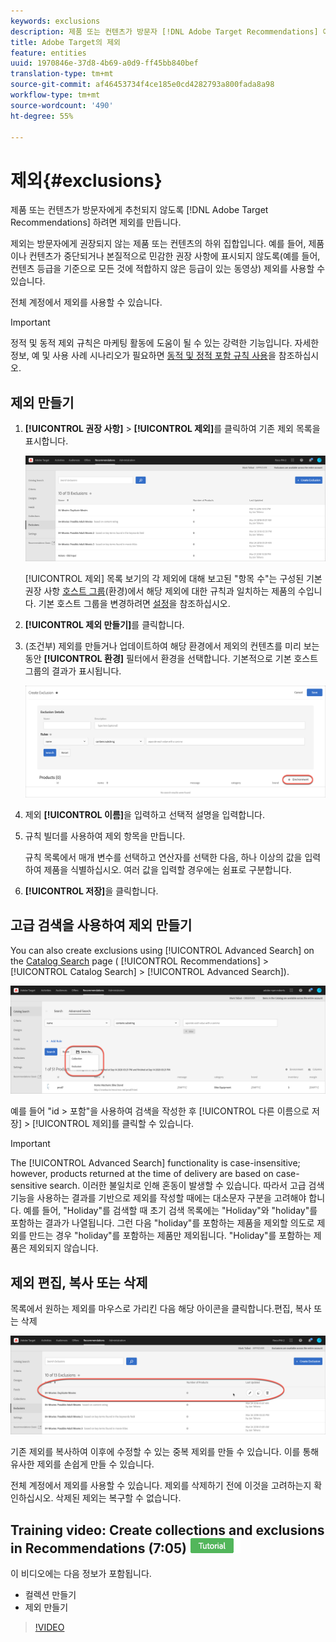 ```yaml
---
keywords: exclusions
description: 제품 또는 컨텐츠가 방문자 [!DNL Adobe Target Recommendations] 에게 권장되지 않도록 제외를 만듭니다.
title: Adobe Target의 제외
feature: entities
uuid: 1970846e-37d8-4b69-a0d9-ff45bb840bef
translation-type: tm+mt
source-git-commit: af46453734f4ce185e0cd4282793a800fada8a98
workflow-type: tm+mt
source-wordcount: '490'
ht-degree: 55%

---
```



# 제외{#exclusions}

제품 또는 컨텐츠가 방문자에게 추천되지 않도록 [!DNL Adobe Target Recommendations] 하려면 제외를 만듭니다.

제외는 방문자에게 권장되지 않는 제품 또는 컨텐츠의 하위 집합입니다. 예를 들어, 제품이나 컨텐츠가 중단되거나 본질적으로 민감한 권장 사항에 표시되지 않도록(예를 들어, 컨텐츠 등급을 기준으로 모든 것에 적합하지 않은 등급이 있는 동영상) 제외를 사용할 수 있습니다.

전체 계정에서 제외를 사용할 수 있습니다.

>[!IMPORTANT]
>
>정적 및 동적 제외 규칙은 마케팅 활동에 도움이 될 수 있는 강력한 기능입니다. 자세한 정보, 예 및 사용 사례 시나리오가 필요하면 [동적 및 정적 포함 규칙 사용](../../c-recommendations/c-algorithms/use-dynamic-and-static-inclusion-rules.md#concept_4CB5C0FA705D4E449BD0B37B3D987F9F)을 참조하십시오.

## 제외 만들기

1. **[!UICONTROL 권장 사항]** > **[!UICONTROL 제외]**&#x200B;를 클릭하여 기존 제외 목록을 표시합니다.

   ![](assets/exclusions_list.png)

   [!UICONTROL 제외] 목록 보기의 각 제외에 대해 보고된 &quot;항목 수&quot;는 구성된 기본 권장 사항 [호스트 그룹](/help/administrating-target/hosts.md)(환경)에서 해당 제외에 대한 규칙과 일치하는 제품의 수입니다. 기본 호스트 그룹을 변경하려면 [설정](../../c-recommendations/plan-implement.md#concept_C1E1E2351413468692D6C21145EF0B84)을 참조하십시오.

1. **[!UICONTROL 제외 만들기]**&#x200B;를 클릭합니다.

1. (조건부) 제외를 만들거나 업데이트하여 해당 환경에서 제외의 컨텐츠를 미리 보는 동안 **[!UICONTROL 환경]** 필터에서 환경을 선택합니다. 기본적으로 기본 호스트 그룹의 결과가 표시됩니다.

   ![제외 만들기](/help/c-recommendations/c-products/assets/CreateExclusion.png)

1. 제외 **[!UICONTROL 이름]**&#x200B;을 입력하고 선택적 설명을 입력합니다.

1. 규칙 빌더를 사용하여 제외 항목을 만듭니다.

   규칙 목록에서 매개 변수를 선택하고 연산자를 선택한 다음, 하나 이상의 값을 입력하여 제품을 식별하십시오. 여러 값을 입력할 경우에는 쉼표로 구분합니다.

1. **[!UICONTROL 저장]**&#x200B;을 클릭합니다.

## 고급 검색을 사용하여 제외 만들기

You can also create exclusions using [!UICONTROL Advanced Search] on the [Catalog Search](/help/c-recommendations/c-products/catalog-search.md#save-as) page ( [!UICONTROL Recommendations] > [!UICONTROL Catalog Search] > [!UICONTROL Advanced Search]).

![다른 이름으로 저장 대화 상자](/help/c-recommendations/c-products/assets/save-as.png)

예를 들어 &quot;id > 포함&quot;을 사용하여 검색을 작성한 후 [!UICONTROL 다른 이름으로 저장] > [!UICONTROL 제외]를 클릭할 수 있습니다.

>[!IMPORTANT]
>
>The [!UICONTROL Advanced Search] functionality is case-insensitive; however, products returned at the time of delivery are based on case-sensitive search. 이러한 불일치로 인해 혼동이 발생할 수 있습니다. 따라서 고급 검색 기능을 사용하는 결과를 기반으로 제외를 작성할 때에는 대소문자 구분을 고려해야 합니다. 예를 들어, &quot;Holiday&quot;를 검색할 때 초기 검색 목록에는 &quot;Holiday&quot;와 &quot;holiday&quot;를 포함하는 결과가 나열됩니다. 그런 다음 &quot;holiday&quot;를 포함하는 제품을 제외할 의도로 제외를 만드는 경우 &quot;holiday&quot;를 포함하는 제품만 제외됩니다. &quot;Holiday&quot;를 포함하는 제품은 제외되지 않습니다.

## 제외 편집, 복사 또는 삭제

목록에서 원하는 제외를 마우스로 가리킨 다음 해당 아이콘을 클릭합니다.편집, 복사 또는 삭제

![제외에 대해 아이콘 표시](/help/c-recommendations/c-products/assets/hover-exclusions.png)

기존 제외를 복사하여 이후에 수정할 수 있는 중복 제외를 만들 수 있습니다. 이를 통해 유사한 제외를 손쉽게 만들 수 있습니다.

전체 계정에서 제외를 사용할 수 있습니다. 제외를 삭제하기 전에 이것을 고려하는지 확인하십시오. 삭제된 제외는 복구할 수 없습니다.

## Training video: Create collections and exclusions in Recommendations (7:05) ![Tutorial badge](/help/assets/tutorial.png)

이 비디오에는 다음 정보가 포함됩니다.

* 컬렉션 만들기
* 제외 만들기

>[!VIDEO](https://video.tv.adobe.com/v/27689)